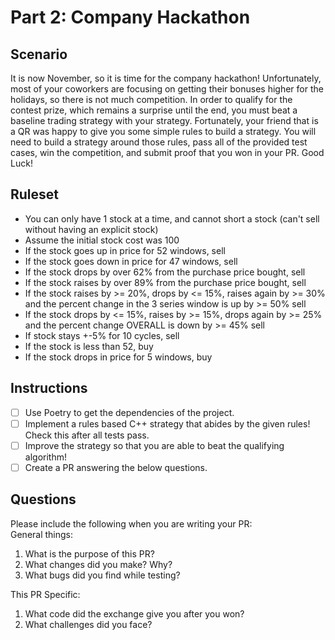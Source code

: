 # Part 2: Company Hackathon

## Scenario
It is now November, so it is time for the company hackathon! Unfortunately, most of your coworkers are focusing on getting their bonuses higher for the holidays, so there is not much competition. 
In order to qualify for the contest prize, which remains a surprise until the end, you must beat a baseline trading strategy with your strategy. 
Fortunately, your friend that is a QR was happy to give you some simple rules to build a strategy. You will need to build a strategy around those rules, pass all of the provided test cases, 
win the competition, and submit proof that you won in your PR. Good Luck!

## Ruleset
- You can only have 1 stock at a time, and cannot short a stock (can't sell without having an explicit stock)
- Assume the initial stock cost was 100
- If the stock goes up in price for 52 windows, sell
- If the stock goes down in price for 47 windows, sell
- If the stock drops by over 62% from the purchase price bought, sell
- If the stock raises by over 89% from the purchase price bought, sell
- If the stock raises by >= 20%, drops by <= 15%, raises again by >= 30% and the percent change in the 3 series window is up by >= 50% sell
- If the stock drops by <= 15%, raises by >= 15%, drops again by >= 25% and the percent change OVERALL is down by >= 45% sell
- If stock stays +-5% for 10 cycles, sell
- If the stock is less than 52, buy
- If the stock drops in price for 5 windows, buy

## Instructions
- [ ] Use Poetry to get the dependencies of the project. 
- [ ] Implement a rules based C++ strategy that abides by the given rules! Check this after all tests pass.
- [ ] Improve the strategy so that you are able to beat the qualifying algorithm!
- [ ] Create a PR answering the below questions.

## Questions
Please include the following when you are writing your PR:   
General things:   
1. What is the purpose of this PR?
2. What changes did you make? Why?
3. What bugs did you find while testing?

This PR Specific:
1. What code did the exchange give you after you won?
2. What challenges did you face?
